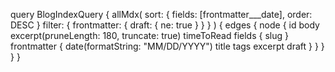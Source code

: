 query BlogIndexQuery {
    allMdx(
      sort: { fields: [frontmatter___date], order: DESC }
      filter: { frontmatter: { draft: { ne: true } } }
    ) {
      edges {
        node {
          id
          body
          excerpt(pruneLength: 180, truncate: true)
          timeToRead
          fields {
            slug
          }
          frontmatter {
            date(formatString: "MM/DD/YYYY")
            title
            tags
            excerpt
            draft
          }
        }
      }
    }
  }